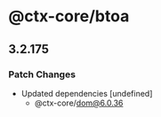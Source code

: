 # @ctx-core/btoa

## 3.2.175
### Patch Changes

- Updated dependencies [undefined]
  - @ctx-core/dom@6.0.36
